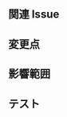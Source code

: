 ## 関連 Issue

<!-- この PR が関連する Issue をリンクしてください。以下のように記述します。 -->
<!-- close: #123 -->

## 変更点

<!-- 具体的な変更点や修正箇所を記載してください。必要に応じて画像や動画を添付してください。　-->

## 影響範囲

<!-- 変更点以外に影響を及ぼす範囲があれば、それを記載してください。 -->

## テスト

<!-- この PR に関連するテストケースやテスト方法を記載してください。 -->
